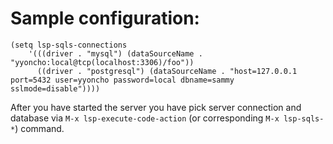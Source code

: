 # Sample configuration:


``` emacs-lisp
(setq lsp-sqls-connections
    '(((driver . "mysql") (dataSourceName . "yyoncho:local@tcp(localhost:3306)/foo"))
      ((driver . "postgresql") (dataSourceName . "host=127.0.0.1 port=5432 user=yyoncho password=local dbname=sammy sslmode=disable"))))

```

After you have started the server you have pick server connection and database via `M-x lsp-execute-code-action` (or corresponding `M-x lsp-sqls-*`) command.
